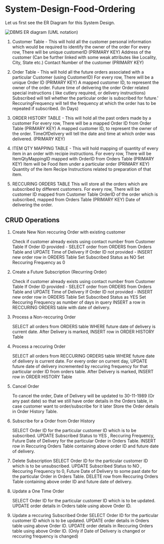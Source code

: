 # System-Design-Food-Ordering

Let us first see the ER Diagram for this System Design.

![DBMS ER diagram (UML notation)](https://user-images.githubusercontent.com/29516560/145729154-72d8b2e3-486b-4580-867d-85679492134f.png)

1. Customer Table - 
  This will hold all the customer personal information which would be required to identify the owner of the order
  For every row,
    There will be unique customerID (PRIMARY KEY)
    Address of the customer (Can be further linked with some weak attributes like Locality, City, State etc.)
    Contact Number of the customer (PRIMARY KEY)

2. Order Table - 
  This will hold all the future orders associated with a particular Customer (using CustomerID)
  For every row, 
    There will be a unique Order ID (PRIMARY KEY)
    A mapped customer ID, to represent the owner of the order.
    Future time of delivering the order
    Order related special instructions ( like cutlery required, or delivery instructions)
    Subscribed will tell whether the particular order is subscribed for future.'
    ReccuringFrequency will tell the frequency at which the order has to be repeated if subscribed. (In Days)
    
 3. ORDER HISTORY TABLE - 
  This will hold all the past orders made by a customer
  For every row,
    There will be a mapped Order ID from Order Table (PRIMARY KEY)
    A mapped customer ID, to represent the owner of the order.
    TimeOfDelivery will tell the date and time at which order was delivered. (PRIMARY KEY)
    
4. ITEM QTY MAPPING TABLE  -
  This will hold mapping of quantity of every item in an order with recipie instructions.
  For every row,
    There will be ItemQtyMappingID mapped with OrderID from Orders Table (PRIMARY KEY)
    Item will be Food Item under a particular order (PRIMARY KEY)
    Quantity of the item
    Recipe Instructions related to preparation of that item. 
    
5. RECCURING ORDERS TABLE
  This will store all the orders which are subscribed by different customers.
  For every row,
    There will be customer ID mapped from Customer Table
    OrderID of the order which is subscribed, mapped from Orders Table (PRIMARY KEY)
    Date of delivering the order.
    
 ## CRUD Operations
 
 1. Create New Non reccuring Order with existing customer
    
    Check if customer already exists using contact number from Customer Table
    If Order ID provided - SELECT order from ORDERS from Orders Table and UPDATE Time of Delivery
    If Order ID not provided - INSERT new order row in ORDERS Table
    Set Subscribed Status as NO
    Set Reccuring Frequency as 0
    
 3. Create a Future Subscription (Recurring Order)
    
    Check if customer already exists using contact number from Customer Table
    If Order ID provided - SELECT order from ORDERS from Orders Table and UPDATE Time of Delivery
    If Order ID not provided - INSERT new order row in ORDERS Table
    Set Subscribed Status as YES
    Set Reccuring Frequency as number of days in query
    INSERT a row in RECCURING ORDERS table with date of delivery.
    
 5. Process a Non-reccuring Order

    SELECT all orders from ORDERS table WHERE future date of delivery is current date.
    After Delivery is marked, INSERT row in ORDER HISTORY Table
    
 7. Process a reccuring  Order

    SELECT all orders from RECCURING ORDERS table WHERE future date of delivery is current date.
    For every order on current day, UPDATE future date of delivery incremented by reccuring frequency for that particular order ID from orders table.
    After Delivery is marked, INSERT row in ORDER HISTORY Table
    
 9. Cancel Order

    To cancel the order, Date of Delivery will be updated to 30-11-1989 (Or any past date) so that we still have order details in the Orders table, in case customer 
    want to order/subscribe for it later
    Store the Order details in Order History Table.
    
 11. Subscribe for a Order from Order History

      SELECT Order ID for the particular customer ID which is to be subscribed.
      UPDATE Subscribed Status to YES , Reccuring Frequency, Future Date of Delivery for the particular Order in Orders Table.
      INSERT row in Reccuring Orders Table containing above order ID and future date of delivery.
      
 13. Delete Subscription
     SELECT Order ID for the particular customer ID which is to be unsubscribed.
     UPDATE Subscribed Status to NO , Reccuring Frequency to 0, Future Date of Delivery to some past date for the particular Order in Orders Table.
     DELETE row from Reccuring Orders Table containing above order ID and future date of delivery.
     
      
 15. Update a One Time Order
      
      SELECT Order ID for the particular customer ID which is to be updated.
      UPDATE order details in Orders table using above Order ID.
      
 17. Update a reccuring Subscribed Order
      SELECT Order ID for the particular customer ID which is to be updated.
      UPDATE order details in Orders table using above Order ID.
      UPDATE order details in Reccuring Orders table using above Order ID. (Only if Date of Delivery is changed or reccuring frequency is changed)
  
  
  
    
 
  
